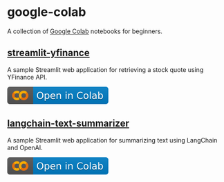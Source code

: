 # google-colab
A collection of [Google Colab](https://colab.research.google.com/) notebooks for beginners.

## [streamlit-yfinance](streamlit_yfinance.ipynb)
A sample Streamlit web application for retrieving a stock quote using YFinance API.

[![Open In Colab](images/colab.svg)](https://colab.research.google.com/github/alphasecio/google-colab/blob/main/streamlit_yfinance.ipynb)

## [langchain-text-summarizer](https://colab.research.google.com/github/alphasecio/langchain-text-summarizer/blob/main/langchain_text_summarizer.ipynb)
A sample Streamlit web application for summarizing text using LangChain and OpenAI.

[![Open In Colab](images/colab.svg)](https://colab.research.google.com/github/alphasecio/langchain-text-summarizer/blob/main/langchain_text_summarizer.ipynb)
